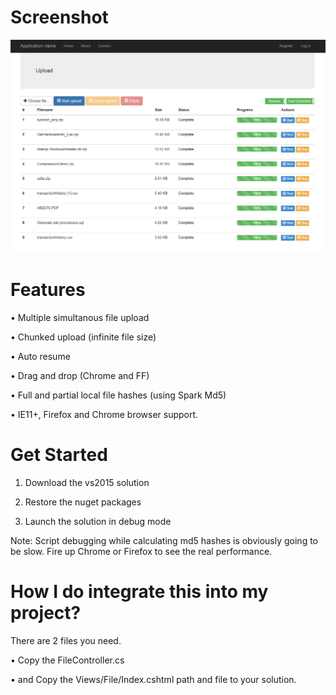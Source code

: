 # Screenshot

![alt text](https://raw.githubusercontent.com/krugertech/OneUpLoader/master/UpDemo.png)


# Features

• Multiple simultanous file upload

• Chunked upload (infinite file size)

• Auto resume

• Drag and drop (Chrome and FF)

• Full and partial local file hashes (using Spark Md5)

• IE11+, Firefox and Chrome browser support.


# Get Started

1. Download the vs2015 solution

2. Restore the nuget packages

3. Launch the solution in debug mode

Note: Script debugging while calculating md5 hashes is obviously going to be slow. Fire up Chrome or Firefox to see the real performance.


# How I do integrate this into my project?

There are 2 files you need.

• Copy the FileController.cs

• and Copy the Views/File/Index.cshtml path and file to your solution.
